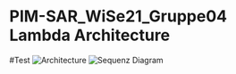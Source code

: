 # PIM-SAR_WiSe21_Gruppe04 Lambda Architecture 

#Test
![Architecture](https://imgur.com/pjPTn5w) 
![Sequenz Diagram](https://imgur.com/GzzAQj0)
